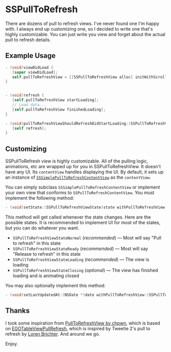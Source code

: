 # SSPullToRefresh

There are dozens of pull to refresh views. I've never found one I'm happy with. I always end up customizing one, so I decided to write one that's highly customizable. You can just write you view and forget about the actual pull to refresh details.

## Example Usage

``` objective-c
- (void)viewDidLoad {
   [super viewDidLoad];
   self.pullToRefreshView = [[SSPullToRefreshView alloc] initWithScrollView:self.tableView delegate:self];
}


- (void)refresh {
   [self.pullToRefreshView startLoading];
   // Load data...
   [self.pullToRefreshView finishedLoading];
}

- (void)pullToRefreshViewShouldRefreshDidStartLoading:(SSPullToRefreshView *)view {
   [self refresh];
}
```

## Customizing

SSPullToRefresh view is highly customizable. All of the pulling logic, animations, etc are wrapped up for you in SSPullToRefreshView. It doesn't have any UI. Its `contentView` handles displaying the UI. By default, it sets up an instance of [`SSSimplePullToRefreshContentView`](https://github.com/samsoffes/sspulltorefresh/blob/master/SSSimplePullToRefreshContentView.h) as the `contentView`.

You can simply subclass `SSSimplePullToRefreshContentView` or implement your own view that conforms to `SSPullToRefreshContentView`. You must implement the following method:

``` objective-c
- (void)setState:(SSPullToRefreshViewState)state withPullToRefreshView:(SSPullToRefreshView *)view
```
This method will get called whenever the state changes. Here are the possible states. It is recommended to implement UI for most of the states, but you can do whatever you want.

* `SSPullToRefreshViewStateNormal` (*recommended*) — Most will say "Pull to refresh" in this state
* `SSPullToRefreshViewStateReady` (*recommended*) — Most will say "Release to refresh" in this state
* `SSPullToRefreshViewStateLoading` (*recommended*) — The view is loading
* `SSPullToRefreshViewStateClosing` (*optional*) — The view has finished loading and is animating closed

You may also optionally implement this method:

``` objective-c
- (void)setLastUpdatedAt:(NSDate *)date withPullToRefreshView:(SSPullToRefreshView *)view
```

## Thanks

I took some inspiration from [PullToRefreshView by chpwn](https://github.com/chpwn/PullToRefreshView), which is based on [EGOTableViewPullRefresh](https://github.com/enormego/EGOTableViewPullRefresh), which is inspired by Tweetie 2's pull to refresh by [Loren Brichter](http://twitter.com/lorenb). And around we go.

Enjoy.
